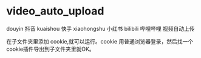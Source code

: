 # video_auto_upload

douyin 抖音 kuaishou 快手 xiaohongshu 小红书 bilibili 哔哩哔哩 视频自动上传

在子文件夹里添加 cookie,就可以运行。cookie 用普通浏览器登录，然后找一个cookie插件导出到子文件夹里就OK。
